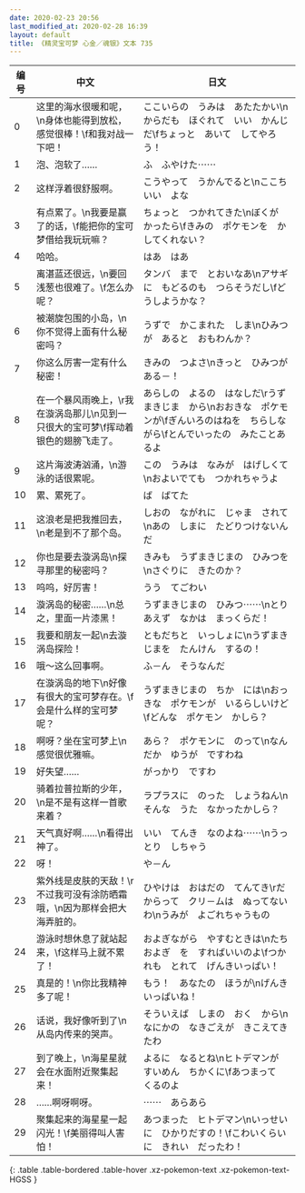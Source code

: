 ```yaml
---
date: 2020-02-23 20:56
last_modified_at: 2020-02-28 16:39
layout: default
title: 《精灵宝可梦 心金／魂银》文本 735
---
```

| 编号 | 中文 | 日文 |
| ---- | ---- | ---- |
| 0 | 这里的海水很暖和呢，\n身体也能得到放松，感觉很棒！\f和我对战一下吧！ | ここいらの　うみは　あたたかい\nからだも　ほぐれて　いい　かんじだ\fちょっと　あいて　してやろう！ |
| 1 | 泡、泡软了…… | ふ　ふやけた⋯⋯ |
| 2 | 这样浮着很舒服啊。 | こうやって　うかんでると\nここち　いい　よな |
| 3 | 有点累了。\n我要是赢了的话，\f能把你的宝可梦借给我玩玩嘛？ | ちょっと　つかれてきた\nぼくが　かったら\fきみの　ポケモンを　かしてくれない？ |
| 4 | 哈哈。 | はあ　はあ |
| 5 | 离湛蓝还很远，\n要回浅葱也很难了。\f怎么办呢？ | タンバ　まで　とおいなあ\nアサギに　もどるのも　つらそうだし\fどうしようかな？ |
| 6 | 被潮旋包围的小岛，\n你不觉得上面有什么秘密吗？ | うずで　かこまれた　しま\nひみつが　あると　おもわんか？ |
| 7 | 你这么厉害一定有什么秘密！ | きみの　つよさ\nきっと　ひみつが　ある－！ |
| 8 | 在一个暴风雨晚上，\r我在漩涡岛那儿\n见到一只很大的宝可梦\f挥动着银色的翅膀飞走了。 | あらしの　よるの　はなしだ\rうずまきじま　から\nおおきな　ポケモンが\fぎんいろのはねを　ちらしながら\fとんでいったの　みたことあるよ |
| 9 | 这片海波涛汹涌，\n游泳的话很累呢。 | この　うみは　なみが　はげしくて\nおよいでても　つかれちゃうよ |
| 10 | 累、累死了。 | ば　ばてた |
| 11 | 这浪老是把我推回去，\n老是到不了那个岛。 | しおの　ながれに　じゃま　されて\nあの　しまに　たどりつけないんだ |
| 12 | 你也是要去漩涡岛\n探寻那里的秘密吗？ | きみも　うずまきじまの　ひみつを\nさぐりに　きたのか？ |
| 13 | 呜呜，好厉害！ | うう　てごわい |
| 14 | 漩涡岛的秘密……\n总之，里面一片漆黑！ | うずまきじまの　ひみつ⋯⋯\nとりあえず　なかは　まっくらだ！ |
| 15 | 我要和朋友一起\n去漩涡岛探险！ | ともだちと　いっしょに\nうずまきじまを　たんけん　するの！ |
| 16 | 哦～这么回事啊。 | ふ－ん　そうなんだ |
| 17 | 在漩涡岛的地下\n好像有很大的宝可梦存在。\f会是什么样的宝可梦呢？ | うずまきじまの　ちか　には\nおっきな　ポケモンが　いるらしいけど\fどんな　ポケモン　かしら？ |
| 18 | 啊呀？坐在宝可梦上\n感觉很优雅嘛。 | あら？　ポケモンに　のって\nなんだか　ゆうが　ですわね |
| 19 | 好失望…… | がっかり　ですわ |
| 20 | 骑着拉普拉斯的少年，\n是不是有这样一首歌来着？ | ラプラスに　のった　しょうねん\nそんな　うた　なかったかしら？ |
| 21 | 天气真好啊……\n看得出神了。 | いい　てんき　なのよね⋯⋯\nうっとり　しちゃう |
| 22 | 呀！ | や－ん |
| 23 | 紫外线是皮肤的天敌！\r不过我可没有涂防晒霜哦，\n因为那样会把大海弄脏的。 | ひやけは　おはだの　てんてき\rだからって　クリ－ムは　ぬってないわ\nうみが　よごれちゃうもの |
| 24 | 游泳时想休息了就站起来，\f这样马上就不累了！ | およぎながら　やすむときは\nたちおよぎ　を　すればいいのよ\fつかれも　とれて　げんきいっぱい！ |
| 25 | 真是的！\n你比我精神多了呢！ | もう！　あなたの　ほうが\nげんき　いっぱいね！ |
| 26 | 话说，我好像听到了\n从岛内传来的哭声。 | そういえば　しまの　おく　から\nなにかの　なきごえが　きこえてきたわ |
| 27 | 到了晚上，\n海星星就会在水面附近聚集起来！ | よるに　なるとね\nヒトデマンが　すいめん　ちかくに\fあつまって　くるのよ |
| 28 | ……啊呀啊呀。 | ⋯⋯　あらあら |
| 29 | 聚集起来的海星星一起闪光！\f美丽得叫人害怕！ | あつまった　ヒトデマン\nいっせいに　ひかりだすの！\fこわいくらいに　きれい　だったわ！ |
{: .table .table-bordered .table-hover .xz-pokemon-text .xz-pokemon-text-HGSS }